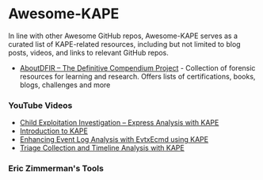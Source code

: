 # Awesome-KAPE
In line with other Awesome GitHub repos, Awesome-KAPE serves as a curated list of KAPE-related resources, including but not limited to blog posts, videos, and links to relevant GitHub repos. 

- [AboutDFIR – The Definitive Compendium Project](https://aboutdfir.com) - Collection of forensic resources for learning and research. Offers lists of certifications, books, blogs, challenges and more


### YouTube Videos

- [Child Exploitation Investigation – Express Analysis with KAPE](https://youtu.be/-Tgc28hHAhw)
- [Introduction to KAPE](https://youtu.be/L9H1uj2HSb8)
- [Enhancing Event Log Analysis with EvtxEcmd using KAPE](https://youtu.be/BIkyWexMF0I)
- [Triage Collection and Timeline Analysis with KAPE](https://youtu.be/iYyWZSNBNcw)



### Eric Zimmerman's Tools


